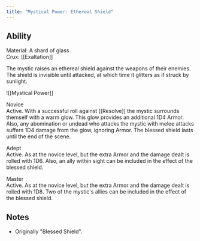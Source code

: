 ```yaml
---
title: "Mystical Power: Ethereal Shield"
---
```

## Ability
Material: A shard of glass<br>Crux: [[Exaltation]]

The mystic raises an ethereal shield against the weapons of their enemies. The shield is invisible until attacked, at which time it glitters as if struck by sunlight.

![[Mystical Power]]

Novice<br>Active. With a successful roll against [[Resolve]] the mystic surrounds themself with a warm glow. This glow provides an additional 1D4 Armor. Also, any abomination or undead who attacks the mystic with melee attacks suffers 1D4 damage from the glow, ignoring Armor. The blessed shield lasts until the end of the scene.

Adept<br>Active. As at the novice level, but the extra Armor and the damage dealt is rolled with 1D6. Also, an ally within sight can be included in the effect of the blessed shield.

Master<br>Active. As at the novice level, but the extra Armor and the damage dealt is rolled with 1D8. Two of the mystic's allies can be included in the effect of the blessed shield.
## Notes
* Originally "Blessed Shield".